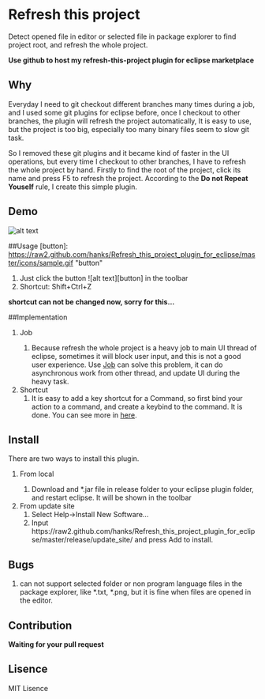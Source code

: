 Refresh this project
===========================

Detect opened file in editor or selected file in package explorer to find project root, and refresh the whole project.

**Use github to host my refresh-this-project plugin for eclipse marketplace** 

## Why
Everyday I need to git checkout different branches many times during a job, and I used some git plugins for eclipse before, once I checkout to other branches, the plugin will refresh the project automatically, It is easy to use, but the project is too big, especially too many binary files seem to slow git task. 

So I removed these git plugins and it became kind of faster in the UI operations, but every time I checkout to other branches, I have to refresh the whole project by hand. Firstly to find the root of the project, click its name and press F5 to refresh the project. According to the **Do not Repeat Youself** rule, I create this simple plugin.

## Demo
![alt text][demo]

[demo]: 
https://raw2.github.com/hanks/Refresh_this_project_plugin_for_eclipse/master/demo/demo.gif "demo"

##Usage
[button]: 
https://raw2.github.com/hanks/Refresh_this_project_plugin_for_eclipse/master/icons/sample.gif "button"

1. Just click the button ![alt text][button] in the toolbar
2. Shortcut: Shift+Ctrl+Z

**shortcut can not be changed now, sorry for this...**

##Implementation
<ol>
  <li>Job</li>
    <ol>
      <li>Because refresh the whole project is a heavy job to main UI thread of eclipse, sometimes it will block user input, and this is not a good user experience. Use <a href="http://www.vogella.com/tutorials/EclipseJobs/article.html">Job</a> can solve this problem, it can do asynchronous work from other thread, and update UI during the heavy task.</li> 
    </ol>
  <li>Shortcut     
    <ol>
      <li>It is easy to add a key shortcut for a Command, so first bind your action to a command, and create a keybind to the command. It is done. You can see more in <a href="http://eclipseo.blogspot.jp/2008/03/world-at-ur-finger-tips-key-binding.html">here</a>.</li>
  </li>
    </ol>
  </li>                
</ol>

## Install
There are two ways to install this plugin.

<ol>
  <li>From local</li>
    <ol>
      <li>Download and *.jar file in release folder to your eclipse plugin folder, and restart eclipse. It will be shown in the toolbar</li>
    </ol>
  <li>From update site      
    <ol>
      <li>Select Help->Install New Software...</li>
      <li>Input <a>https://raw2.github.com/hanks/Refresh_this_project_plugin_for_eclipse/master/release/update_site/</a> and press Add to install.
  </li>
    </ol>
  </li>                
</ol>

## Bugs
1. can not support selected folder or non program language files in the package explorer, like *.txt, *.png, but it is fine when files are opened in the editor.

## Contribution
**Waiting for your pull request**

## Lisence
MIT Lisence